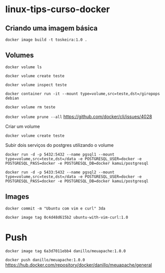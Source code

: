 # linux-tips-curso-docker

## Criando uma imagem básica
`docker image build -t toskeira:1.0 .`

## Volumes

`docker volume ls`

`docker volume create teste`

`docker volume inspect teste`

`docker container run -it --mount type=volume,src=teste,dst=/giropops debian`

`docker volume rm teste`

`docker volume prune --all` https://github.com/docker/cli/issues/4028

Criar um volume

`docker volume create teste`

Subir dois serviços do postgres utilizando o volume

`docker run -d -p 5432:5432 --name pgsql1 --mount type=volume,src=teste,dst=/data -e POSTGRESQL_USER=docker -e POSTGRESQL_PASS=docker -e POSTGRESQL_DB=docker kamui/postgresql`

`docker run -d -p 5433:5432 --name pgsql2 --mount type=volume,src=teste,dst=/data -e POSTGRESQL_USER=docker -e POSTGRESQL_PASS=docker -e POSTGRESQL_DB=docker kamui/postgresql`

## Images

`docker commit -m "Ubuntu com vim e curl" 3da`

`docker image tag 0c4d48d615b2 ubuntu-with-vim-curl:1.0`

# Push

`docker image tag 6a3d7011ebb4 danillo/meuapache:1.0.0`

`docker push danillo/meuapache:1.0.0`
https://hub.docker.com/repository/docker/danillo/meuapache/general